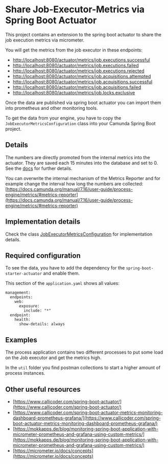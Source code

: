# Share Job-Executor-Metrics via Spring Boot Actuator

This project contains an extension to the spring boot actuator to share the job execution metrics via micrometer.

You will get the metrics from the job executor in these endpoints:

* [http://localhost:8080/actuator/metrics/job.executions.successful](http://localhost:8080/actuator/metrics/job.executions.successful)
* [http://localhost:8080/actuator/metrics/job.executions.failed](http://localhost:8080/actuator/metrics/job.executions.failed)
* [http://localhost:8080/actuator/metrics/job.executions.rejected](http://localhost:8080/actuator/metrics/job.executions.rejected)
* [http://localhost:8080/actuator/metrics/job.acquisitions.attempted](http://localhost:8080/actuator/metrics/job.acquisitions.attempted)
* [http://localhost:8080/actuator/metrics/job.acquisitions.successful](http://localhost:8080/actuator/metrics/job.acquisitions.successful)
* [http://localhost:8080/actuator/metrics/job.acquisitions.failed](http://localhost:8080/actuator/metrics/job.acquisitions.failed)
* [http://localhost:8080/actuator/metrics/job.locks.exclusive](http://localhost:8080/actuator/metrics/job.locks.exclusive)

Once the data are published via spring boot actuator you can import them into prometheus and other monitoring tools.

To get the data from your engine, you have to copy the `JobExecutorMetricsConfiguration` class into your Camunda Spring Boot project.

## Details

The numbers are directly promoted from the internal metrics into the actuator. They are saved each 15 minutes into the database and set to 0.
See the [docs](https://docs.camunda.org/manual/7.16/user-guide/process-engine/metrics/) for further details.

You can overwrite the internal mechanism of the Metrics Reporter and for example change the interval how long the numbers are collected: [https://docs.camunda.org/manual/7.16/user-guide/process-engine/metrics/#metrics-reporter](https://docs.camunda.org/manual/7.16/user-guide/process-engine/metrics/#metrics-reporter) 

## Implementation details

Check the class [JobExecutorMetricsConfiguration](src/main/java/com/camunda/consulting/actuator/JobExecutorMetricsConfiguration.java) for implementation details.

## Required configuration

To see the data, you have to add the dependency for the `spring-boot-starter-actuator` and enable them.

This section of the `application.yaml` shows all values:

```
management:
  endpoints:
    web:
      exposure:
        include: "*"
  endpoint:
    health:
      show-details: always
```

## Examples

The process application contains two different processes to put some load on the Job executor and get the metrics high.

In the `util` folder you find postman collections to start a higher amount of process instances. 

## Other useful resources

* [https://www.callicoder.com/spring-boot-actuator/](https://www.callicoder.com/spring-boot-actuator/)
* [https://www.callicoder.com/spring-boot-actuator-metrics-monitoring-dashboard-prometheus-grafana/](https://www.callicoder.com/spring-boot-actuator-metrics-monitoring-dashboard-prometheus-grafana/)
* [https://mokkapps.de/blog/monitoring-spring-boot-application-with-micrometer-prometheus-and-grafana-using-custom-metrics/](https://mokkapps.de/blog/monitoring-spring-boot-application-with-micrometer-prometheus-and-grafana-using-custom-metrics/)
* [https://micrometer.io/docs/concepts](https://micrometer.io/docs/concepts)
